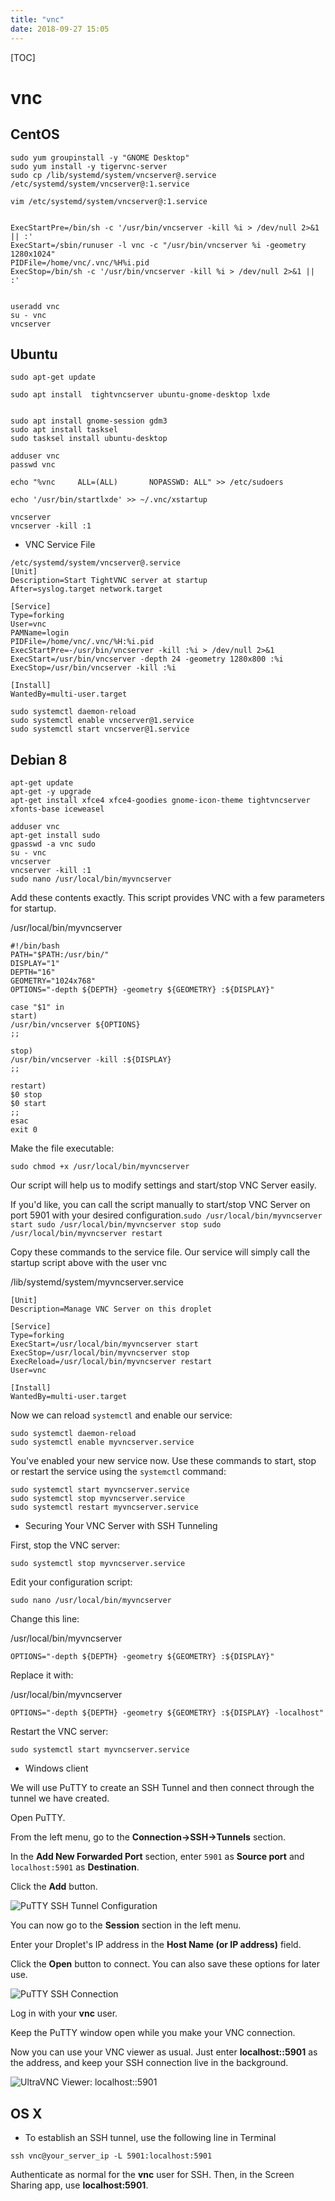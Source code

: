 ```yaml
---
title: "vnc"
date: 2018-09-27 15:05
---
```



[TOC]


# vnc



## CentOS

```
sudo yum groupinstall -y "GNOME Desktop"
sudo yum install -y tigervnc-server
sudo cp /lib/systemd/system/vncserver@.service /etc/systemd/system/vncserver@:1.service

vim /etc/systemd/system/vncserver@:1.service


ExecStartPre=/bin/sh -c '/usr/bin/vncserver -kill %i > /dev/null 2>&1 || :'
ExecStart=/sbin/runuser -l vnc -c "/usr/bin/vncserver %i -geometry 1280x1024" 
PIDFile=/home/vnc/.vnc/%H%i.pid
ExecStop=/bin/sh -c '/usr/bin/vncserver -kill %i > /dev/null 2>&1 || :'


useradd vnc
su - vnc
vncserver
```



## Ubuntu 

```
sudo apt-get update 

sudo apt install  tightvncserver ubuntu-gnome-desktop lxde


sudo apt install gnome-session gdm3
sudo apt install tasksel
sudo tasksel install ubuntu-desktop
```

```
adduser vnc
passwd vnc

echo "%vnc     ALL=(ALL)       NOPASSWD: ALL" >> /etc/sudoers

echo '/usr/bin/startlxde' >> ~/.vnc/xstartup

vncserver
vncserver -kill :1
```



* VNC Service File

```
/etc/systemd/system/vncserver@.service 
[Unit]
Description=Start TightVNC server at startup
After=syslog.target network.target

[Service]
Type=forking
User=vnc
PAMName=login
PIDFile=/home/vnc/.vnc/%H:%i.pid
ExecStartPre=-/usr/bin/vncserver -kill :%i > /dev/null 2>&1
ExecStart=/usr/bin/vncserver -depth 24 -geometry 1280x800 :%i
ExecStop=/usr/bin/vncserver -kill :%i

[Install]
WantedBy=multi-user.target
```

```
sudo systemctl daemon-reload
sudo systemctl enable vncserver@1.service
sudo systemctl start vncserver@1.service
```



## Debian 8

```
apt-get update
apt-get -y upgrade
apt-get install xfce4 xfce4-goodies gnome-icon-theme tightvncserver xfonts-base iceweasel
```



```
adduser vnc
apt-get install sudo
gpasswd -a vnc sudo
su - vnc
vncserver
vncserver -kill :1
sudo nano /usr/local/bin/myvncserver
```

Add these contents exactly. This script provides VNC with a few parameters for startup.

/usr/local/bin/myvncserver

```
#!/bin/bash
PATH="$PATH:/usr/bin/"
DISPLAY="1"
DEPTH="16"
GEOMETRY="1024x768"
OPTIONS="-depth ${DEPTH} -geometry ${GEOMETRY} :${DISPLAY}"

case "$1" in
start)
/usr/bin/vncserver ${OPTIONS}
;;

stop)
/usr/bin/vncserver -kill :${DISPLAY}
;;

restart)
$0 stop
$0 start
;;
esac
exit 0
```

Make the file executable:

```
sudo chmod +x /usr/local/bin/myvncserver
```

Our script will help us to modify settings and start/stop VNC Server easily.

If you'd like, you can call the script manually to start/stop VNC Server on port 5901 with your desired configuration.`sudo /usr/local/bin/myvncserver start sudo /usr/local/bin/myvncserver stop sudo /usr/local/bin/myvncserver restart`



Copy these commands to the service file. Our service will simply call the startup script above with the user vnc

/lib/systemd/system/myvncserver.service

```
[Unit]
Description=Manage VNC Server on this droplet

[Service]
Type=forking
ExecStart=/usr/local/bin/myvncserver start
ExecStop=/usr/local/bin/myvncserver stop
ExecReload=/usr/local/bin/myvncserver restart
User=vnc

[Install]
WantedBy=multi-user.target
```

Now we can reload `systemctl` and enable our service:

```
sudo systemctl daemon-reload
sudo systemctl enable myvncserver.service
```

You've enabled your new service now. Use these commands to start, stop or restart the service using the `systemctl` command:

```
sudo systemctl start myvncserver.service
sudo systemctl stop myvncserver.service
sudo systemctl restart myvncserver.service
```



* Securing Your VNC Server with SSH Tunneling

First, stop the VNC server:

```
sudo systemctl stop myvncserver.service
```

Edit your configuration script:

```
sudo nano /usr/local/bin/myvncserver
```

Change this line:

/usr/local/bin/myvncserver

```
OPTIONS="-depth ${DEPTH} -geometry ${GEOMETRY} :${DISPLAY}"
```

Replace it with:

/usr/local/bin/myvncserver

```
OPTIONS="-depth ${DEPTH} -geometry ${GEOMETRY} :${DISPLAY} -localhost"
```

Restart the VNC server:

```
sudo systemctl start myvncserver.service
```



* Windows client

We will use PuTTY to create an SSH Tunnel and then connect through the tunnel we have created.

Open PuTTY.

From the left menu, go to the **Connection->SSH->Tunnels** section.

In the **Add New Forwarded Port** section, enter `5901` as **Source port** and `localhost:5901` as **Destination**.

Click the **Add** button.

![PuTTY SSH Tunnel Configuration](https://assets.digitalocean.com/articles/vnc-debian8/jWDVCt9.png)

You can now go to the **Session** section in the left menu.

Enter your Droplet's IP address in the **Host Name (or IP address)** field.

Click the **Open** button to connect. You can also save these options for later use.

![PuTTY SSH Connection](https://assets.digitalocean.com/articles/vnc-debian8/zvIl1fJ.png)

Log in with your **vnc** user.

Keep the PuTTY window open while you make your VNC connection.

Now you can use your VNC viewer as usual. Just enter **localhost::5901** as the address, and keep your SSH connection live in the background.

![UltraVNC Viewer: localhost::5901](https://assets.digitalocean.com/articles/vnc-debian8/FZWF3UH.png)

 

## OS X

* To establish an SSH tunnel, use the following line in Terminal

```
ssh vnc@your_server_ip -L 5901:localhost:5901
```

Authenticate as normal for the **vnc** user for SSH. Then, in the Screen Sharing app, use **localhost:5901**.

